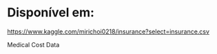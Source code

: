 # Disponível em: 

https://www.kaggle.com/mirichoi0218/insurance?select=insurance.csv

Medical Cost Data
